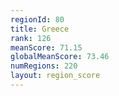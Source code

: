 ```yaml
---
regionId: 80
title: Greece
rank: 126
meanScore: 71.15
globalMeanScore: 73.46
numRegions: 220
layout: region_score
---
```

